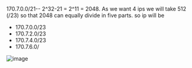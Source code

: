 170.7.0.0/21-- 2^32-21  = 2^11 = 2048. As we want 4 ips we will take 512 (/23) so that 2048 can equally divide in five parts. so ip will be
 - 170.7.0.0/23
 - 170.7.2.0/23
 - 170.7.4.0/23
 - 170.7.6.0/
 
![image](https://github.com/user-attachments/assets/f27ec421-00b8-4367-b84f-0fc63ba93a26)
